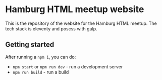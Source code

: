 # Hamburg HTML meetup website

This is the repository of the website for the Hamburg HTML meetup.
The tech stack is eleventy and poscss with gulp.

## Getting started

After running a `npm i`, you can do:

- `npm start` or `npm run dev` - run a development server
- `npm run build` - run a build
